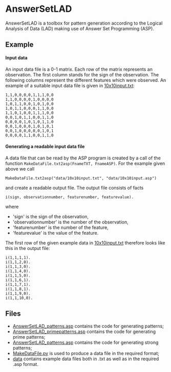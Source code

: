 # AnswerSetLAD
AnswerSetLAD is a toolbox for pattern generation according to the Logical Analysis of Data (LAD) making use of Answer Set Programming (ASP). 

## Example
#### Input data
An input data file is a 0-1 matrix. Each row of the matrix represents an observation. The first column stands for the sign of the observation. The following columns represent the different features which were observed.
An example of a suitable input data file is given in [10x10input.txt](./data/10x10input.txt):
```
1,1,0,0,0,0,1,1,1,0,0
1,1,0,0,0,0,1,0,0,0,0
1,0,1,1,0,0,1,0,1,0,0
1,0,1,1,0,0,0,1,1,0,0
1,1,0,1,0,0,1,1,1,0,0
0,0,1,0,1,1,0,0,1,1,0
0,0,0,0,1,0,1,0,1,1,0
0,0,1,0,0,0,1,0,1,0,1
0,0,1,0,0,0,0,0,1,0,1
0,0,0,0,1,1,0,0,1,1,0
```
#### Generating a readable input data file
A data file that can be read by the ASP program is created by a call of the function `MakeDataFile.txt2asp(FnameTXT, FnameASP)`.
For the example given above we call
```
MakeDataFile.txt2asp("data/10x10input.txt", "data/10x10input.asp")
```
and create a readable output file. 
The output file consists of facts
```
i(sign, observationnumber, featurenumber, featurevalue).
```
where 
 * 'sign' is the sign of the observation, 
 * 'observationnumber' is the number of the observation,
 * 'featurenumber' is the number of the feature,
 * 'featurevalue' is the value of the feature.

The first row of the given example data in [10x10input.txt](./data/10x10input.txt) therefore looks like this in the output file:
```
i(1,1,1,1).
i(1,1,2,0).
i(1,1,3,0).
i(1,1,4,0).
i(1,1,5,0).
i(1,1,6,1).
i(1,1,7,1).
i(1,1,8,1).
i(1,1,9,0).
i(1,1,10,0).
```

## Files
 * [AnswerSetLAD_patterns.asp](./AnswerSetLAD_patterns.asp) contains the code for generating patterns;
 * [AnswerSetLAD_primepatterns.asp](./AnswerSetLAD_primepatterns.asp) contains the code for generating prime patterns;
 * [AnswerSetLAD_patterns.asp](./AnswerSetLAD_patterns.asp) contains the code for generating strong patterns;
 * [MakeDataFile.py](./MakeDataFile.py) is used to produce a data file in the required format;
 * [data](./data) contains example data files both in .txt as well as in the required .asp format.

